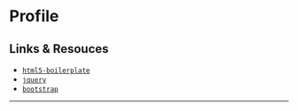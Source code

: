 
# Profile

## Links & Resouces

* [`html5-boilerplate`](https://github.com/h5bp/html5-boilerplate)
* [`jquery`](https://github.com/jquery/jquery)
* [`bootstrap`](https://github.com/twbs/bootstrap)

---
